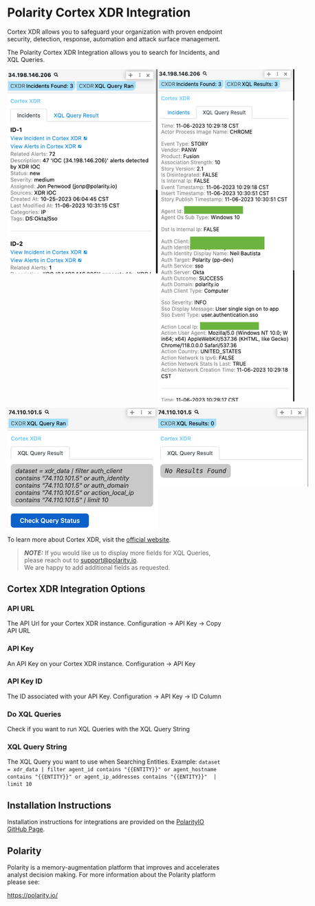 # Polarity Cortex XDR Integration

Cortex XDR allows you to safeguard your organization with proven endpoint security, detection, response, automation and attack surface management.

The Polarity Cortex XDR Integration allows you to search for Incidents, and XQL Queries.

<div style="display:flex; align-items: flex-start; justify-content:flex-start; align-items:flex-start;">
  <img width="350" alt="Integration Example Incidents" src="./images/incidents.png">
  <img width="350" alt="Integration Example XQL Query Results" src="./images/xql-query-results.png">
</div>
<div style="display:flex; align-items: flex-start; justify-content:flex-start; align-items:flex-start; margin-top: 15px;">
  <img width="350" alt="Integration Example Check XQL Query Status" src="./images/check-xql-query-status.png">
  <img width="350" alt="Integration Example No XQL Query Results" src="./images/no-xql-query-results.png">
</div>

To learn more about Cortex XDR, visit the [official website](https://www.paloaltonetworks.com/cortex/cortex-xdr).

> ***NOTE:*** If you would like us to display more fields for XQL Queries, please reach out to support@polarity.io.  
> We are happy to add additional fields as requested.


## Cortex XDR Integration Options

### API URL
The API Url for your Cortex XDR instance. Configuration -> API Key -> Copy API URL

### API Key
An API Key on your Cortex XDR instance. Configuration -> API Key

### API Key ID
The ID associated with your API Key. Configuration -> API Key -> ID Column

### Do XQL Queries
Check if you want to run XQL Queries with the XQL Query String

### XQL Query String
The XQL Query you want to use when Searching Entities. Example: `dataset = xdr_data | filter agent_id contains "{{ENTITY}}" or agent_hostname contains "{{ENTITY}}" or agent_ip_addresses contains "{{ENTITY}}"  | limit 10`


## Installation Instructions
Installation instructions for integrations are provided on the [PolarityIO GitHub Page](https://polarityio.github.io/).

## Polarity
Polarity is a memory-augmentation platform that improves and accelerates analyst decision making. For more information about the Polarity platform please see:

https://polarity.io/
